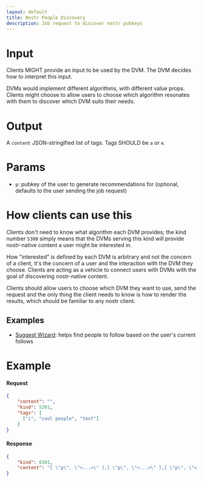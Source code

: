 ```yaml
---
layout: default
title: Nostr People Discovery
description: Job request to discover nostr pubkeys
---
```


# Input

Clients MIGHT provide an input to be used by the DVM. The DVM decides how to interpret this input.

DVMs would implement different algorithms, with different value props. Clients might choose to allow users to choose which algorithm resonates with them to discover which DVM suits their needs.

# Output

A `content` JSON-stringified list of tags. Tags SHOULD be `a` or `e`.

# Params

* `p`: pubkey of the user to generate recommendations for (optional, defaults to the user sending the job request)

# How clients can use this

Clients don't need to know what algorithm each DVM provides; the kind number `5300` simply means that the DVMs serving this kind will provide nostr-native content a user might be interested in.

How "interested" is defined by each DVM is arbitrary and not the concern of a client, it's the concern of a user and the interaction with the DVM they choose. Clients are acting as a vehicle to connect users with DVMs with the goal of discovering nostr-native content.

Clients should allow users to choose which DVM they want to use, send the request and the only thing the client needs to know is how to render the results, which should be familiar to any nostr client.

## Examples

* [Suggest Wizard](https://vendata.io/dvms/npub1dvmspgv8s5fhnenuf6mazcltkd5kchn2p8n35nw24z2w6ghvqpequ3p2gl): helps find people to follow based on the user's current follows

# Example

#### Request

```json
{
    "content": "",
    "kind": 5301,
    "tags": [
      ["i", "cool people", "text"]
    ]
}
```

#### Response

```json
{
    "kind": 6301,
    "content": "[ \"p\", \"<...>\" ],[ \"p\", \"<...>\" ],[ \"p\", \"<...>\" ],[ \"p\", \"<...>\" ]"
}
```
